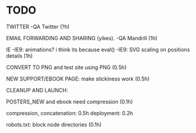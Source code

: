 TODO
=====

TWITTER
-QA Twitter
(?h)

EMAIL FORWARDING AND SHARING (yikes).
-QA Mandrill
(1h)

IE
-IE9: animations? i think its because eval()
-IE9: SVG scaling on positions details
(1h)


CONVERT TO PNG and test site using PNG
(0.5h)


NEW SUPPORT/EBOOK PAGE: make stickiness work
(0.5h)

CLEANUP AND LAUNCH:

POSTERS_NEW and ebook need compression
(0.1h)

compression, concatenation: 0.5h
deployment: 0.2h

robots.txt:
block node directories
(0.1h)